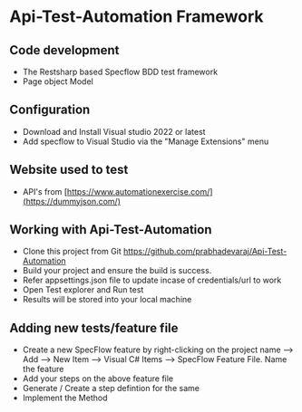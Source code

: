 #  Api-Test-Automation Framework
## Code development
* The Restsharp based Specflow BDD test framework
* Page object Model

## Configuration
* Download and Install Visual studio 2022 or latest
* Add specflow to Visual Studio via the "Manage Extensions" menu

## Website used to test
* API's from [https://www.automationexercise.com/](https://dummyjson.com/)

## Working with Api-Test-Automation

* Clone this project from Git https://github.com/prabhadevaraj/Api-Test-Automation
* Build your project and ensure the build is success.
* Refer appsettings.json file to update incase of credentials/url to work
* Open Test explorer and Run test
* Results will be stored into your local machine

## Adding new tests/feature file

* Create a new SpecFlow feature by right-clicking on the project name --> Add --> New Item --> Visual C# Items --> SpecFlow Feature File. Name the feature
* Add your steps on the above feature file
* Generate / Create a step defintion for the same
* Implement the Method


